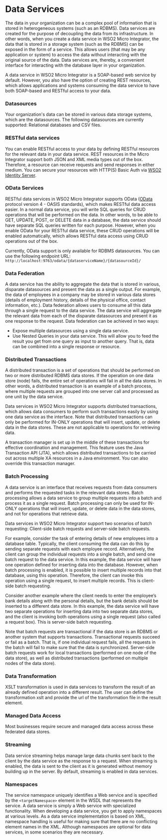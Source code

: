 # Data Services 

The data in your organization can be a complex pool of information that is stored in heterogeneous systems (such as an RDBMS). Data services are created for the purpose of decoupling the data from its infrastructure. In other words, when you create a data service in WSO2 Micro Integrator, the data that is stored in a storage system (such as the RDBMS) can be exposed in the form of a service. This allows users (that may be any application or system) to access the data without interacting with the original source of the data. Data services are, thereby, a convenient interface for interacting with the database layer in your organization.

A data service in WSO2 Micro Integrator is a SOAP-based web service by default. However, you also have the option of creating REST resources, which allows applications and systems consuming the data service to have both SOAP-based and RESTful access to your data.

### Datasources

Your organization's data can be stored in various data storage systems, which are the datasources. The following datasources are currently supported: Relational databases and CSV files.

### RESTful data services

You can enable RESTful access to your data by defining RESTful resources for the relevant data in your data service. REST resources in the Micro Integrator support both JSON and XML media types out of the box. Therefore, a resource can receive requests and send responses in either medium. You can secure your resources with HTTP(S) Basic Auth via [WSO2 Identity Server](https://wso2.com/identity-server/).

### OData Services

RESTful data services in WSO2 Micro Integrator supports OData ([OData](http://www.odata.org/) protocol version 4 - OASIS standards),
which makes RESTful data access easier. In a normal data service, you
will write SQL queries for CRUD operations that will be performed on the
data. In other words, to be able to GET, UPDATE, POST, or DELETE data in
a database, the data service should have separate SQL queries written
for each purpose. However, when you enable OData for your RESTful data
service, these CRUD operations will be enabled automatically, which
allows RESTful data access using CRUD operations out of the box.

Currently, OData support is only available for RDBMS datasources. You can use the following endpoint URL: `http://localhost:9763/odata/{dataserviceName}/{datasourceId}/`

### Data Federation

A data service has the ability to aggregate the data that is stored in various, disparate datasources and present the data as a single output. For example, the data of employees in a company may be stored in various data stores (details of employment history, details of the physical office, contact information, etc.). Data federation allows users to consume all this data through a single request to the data service. The data service will aggregate the relevant data from each of the disparate datasources and present it as one response to the request. Data federation can be achieved in two ways:

-   Expose multiple datasources using a single data service.
-   Use Nested Queries in your data service. This will allow you to feed
    the result you get from one query as input to another query. That
    is, data can be combined into a single response or resource.

### Distributed Transactions

A distributed transaction is a set of operations that should be performed on two or more distributed RDBMS data stores. If the operation on one data store (node) fails, the entire set of operations will fail in all the data stores. In other words, a distributed transaction is an example of a batch process, where multiple requests are grouped into one server call and processed as one unit by the data service.

Data services in WSO2 Micro Integrator supports distributed transactions, which allows
data consumers to perform such transactions easily by using one data
service as the interface. Note that distributed transactions can only be
performed for IN-ONLY operations that will insert, update, or delete
data in the data stores. These are not applicable to operations for
retrieving data.

A transaction manager is set up in the middle of these transactions for
effective coordination and management. This feature uses the Java
Transaction API (JTA), which allows distributed transactions to be
carried out across multiple XA resources in a Java environment. You can
also override this transaction manager.

### Batch Processing

A data service is an interface that receives requests from data
consumers and performs the requested tasks in the relevant data stores.
Batch processing allows a data service to group multiple requests into a
batch and process it as a single request. Batch processing can only be
used for IN-ONLY operations that will insert, update, or delete data in
the data stores, and not for operations that retrieve data.

Data services in WSO2 Micro Integrator support two scenarios of batch requesting: Client-side batch requests and server-side batch requests.

For example, consider the task of entering details of new employees into
a database table. Typically, the client consuming the data can do this
by sending separate requests with each employee record. Alternatively,
the client can group the individual requests into a single batch, and
send one batch request to the data service. In this example, the data
service will have one operation defined for inserting data into the
database. However, when batch processing is enabled, it is possible to
insert multiple records into that database, using this operation.
Therefore, the client can invoke this operation using a single request,
to insert multiple records. This is client-side batch requesting.

Consider another example where the client needs to enter the employee’s
bank details along with the personal details, but the bank details
should be inserted to a different data store. In this example, the data
service will have two separate operations for inserting data into two
separate data stores, and the client is invoking both operations using
a single request (also called a request box). This is server-side batch
requesting.

Note that batch requests are transactional if the data store is an RDBMS or another system that supports transactions. Transactional requests succeed or fail as a batch. That is, if one individual request
fails, all the requests in the batch will fail to make sure that the
data is synchronized. Server-side batch requests work for local
transactions (performed on one node of the data store), as well as distributed transactions (performed on multiple nodes of the data store).

### Data Transformation

XSLT transformation is used in data services to transform the result of an already defined operation into a different result. The user can define the transformation xslt and provide the url of the transformation file in the result element.

### Managed Data Access

Most businesses require secure and managed data access across these federated data stores.

### Streaming

Data service streaming helps manage large data chunks sent back to the
client by the data service as the response to a request. When streaming
is enabled, the data is sent to the client as it is generated without
memory building up in the server. By default, streaming is enabled in
data services.

### Namespaces

The service namespace uniquely identifies a Web service and is specified by the `<targetNamespace>` element in the WSDL that
represents the service. A data service is simply a Web service with
specialized functionality. When developing a data service, you get to
apply namespaces at various levels. As a data service implementation is
based on XML, namespace handling is useful for making sure that there
are no conflicting element names in the XML. Although namespaces are
optional for data services, in some scenarios they are necessary.
